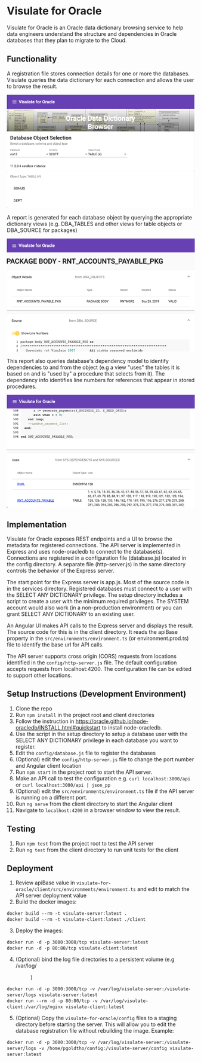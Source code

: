 # Visulate for Oracle
Visulate for Oracle is an Oracle data dictionary browsing service to help data engineers understand the structure and dependencies in Oracle databases that they plan to migrate to the Cloud.

## Functionality
A registration file stores connection details for one or more the databases.  Visulate queries the data dictionary for each connection and allows the user to browse the result. 

![Alt text](/screenshots/object-selection.png?raw=true "Visulate for Oracle database object selection")

A report is generated for each database object by querying the appropriate dictionary views (e.g. DBA_TABLES and other views for table objects or DBA_SOURCE for packages)  

![Alt text](/screenshots/object-details.png?raw=true "Visulate for Oracle object details")

This report also queries database's dependency model to identify dependencies to and from the object (e.g a view "uses" the tables it is based on and is "used by" a procedure that selects from it).  The dependency info identifies line numbers for references that appear in stored procedures.

![Alt text](/screenshots/object-dependencies.png?raw=true "Visulate for Oracle object dependencies")

## Implementation
Visulate for Oracle exposes REST endpoints and a UI to browse the metadata for registered connections. The API server is implemented in Express and uses node-oracledb to connect to the database(s).  Connections are registered in a configuration file (database.js) located in the config directory. A separate file (http-server.js) in the same directory controls the behavior of the Express server.

The start point for the Express server is app.js.  Most of the source code is in the services directory. Registered databases  must connect to a user with the SELECT ANY DICTIONARY privilege. The setup directory includes a script to create a user with the minimum required privileges. The SYSTEM account would also work (in a non-production environment) or you can grant SELECT ANY DICTIONARY to an existing user.

An Angular UI makes API calls to the Express server and displays the result. The source code for this is in the client directory. It reads the apiBase property in the `src/environments/environment.ts` (or environment.prod.ts) file to identify the base url for API calls. 

The API server supports cross origin (CORS) requests from locations identified in the `config/http-server.js` file.  The default configuration accepts requests from localhost:4200.  The configuration file can be edited to support other locations.

## Setup Instructions (Development Environment)
1. Clone the repo
2. Run `npm install` in the project root and client directories 
3. Follow the instruction in https://oracle.github.io/node-oracledb/INSTALL.html#quickstart to install node-oracledb.
4. Use the script in the setup directory to setup a database user with the SELECT ANY DICTIONARY privilege in each database you want to register.
5. Edit the `config/database.js` file to register the databases
6. (Optional) edit the `config/http-server.js` file to change the port number and Angular client location
7. Run `npm start` in the project root to start the API server.
8. Make an API call to test the configuration e.g. `curl localhost:3000/api` or `curl localhost:3000/api | json_pp`
9. (Optional) edit the `src/environments/environment.ts` file if the API server is running on a different port.
9. Run `ng serve` from the client directory to start the Angular client
9. Navigate to `localhost:4200` in a browser window to view the result.

## Testing
1. Run `npm test` from the project root to test the API server
2. Run `ng test` from the client directory to run unit tests for the client

## Deployment
1. Review apiBase value in `visulate-for-oracle/client/src/environments/environment.ts` and edit to match the API server deployment value 
2. Build the docker images:
```
docker build --rm -t visulate-server:latest .
docker build --rm -t visulate-client:latest ./client
```
3. Deploy the images:
```
docker run -d -p 3000:3000/tcp visulate-server:latest
docker run -d -p 80:80/tcp visulate-client:latest
```
4. (Optional) bind the log file directories to a persistent volume (e.g /var/log/<dir>)
```
docker run -d -p 3000:3000/tcp -v /var/log/visulate-server:/visulate-server/logs visulate-server:latest
docker run --rm -d -p 80:80/tcp -v /var/log/visulate-client:/var/log/nginx visulate-client:latest
```
5. (Optional) Copy the `visulate-for-oracle/config` files to a staging directory before starting the server. This will allow you to edit the database registration file without rebuilding the image. Example:
```
docker run -d -p 3000:3000/tcp -v /var/log/visulate-server:/visulate-server/logs -v /home/pgoldtho/config:/visulate-server/config visulate-server:latest

```
